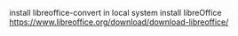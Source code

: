 install libreoffice-convert
in local system install libreOffice https://www.libreoffice.org/download/download-libreoffice/
